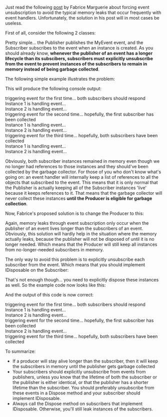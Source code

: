 Just read the following <a href="http://weblogs.asp.net/fmarguerie/archive/2009/09/09/forcing-event-unsubscription.aspx">post</a> by Fabrice Marguerie about forcing event unsubscription to avoid the typical memory leaks that occur frequently with event handlers.  Unfortunately, the solution in his post will in most cases be useless.

First of all, consider the following 2 classes:

<script src="https://gist.github.com/3685162.js?file=s1.cs"></script>

Pretty simple... the Publisher publishes the MyEvent event, and the Subscriber subscribes to the event when an instance is created.  As you should already know, <strong>whenever the publisher of an event has a longer lifecycle than its subscibers, subscribers must explicitly unsubscribe from the event to prevent instances of the subscribers to remain in memory instead of being garbage collected</strong>.

The following simple example illustrates the problem:

<script src="https://gist.github.com/3685162.js?file=s2.cs"></script>

This will produce the following console output:

triggering event for the first time... both subscribers should respond <br/>
Instance 1 is handling event... <br/>
Instance 2 is handling event... <br/>
triggering event for the second time... hopefully, the first subscriber has been collected <br/>
Instance 1 is handling event... <br/>
Instance 2 is handling event... <br/>
triggering event for the third time... hopefully, both subscribers have been collected <br/>
Instance 1 is handling event... <br/>
Instance 2 is handling event... <br/>

Obviously, both subscriber instances remained in memory even though we no longer had references to those instances and they should've been collected by the garbage collector.  For those of you who don't know what's going on: an event handler will internally keep a list of references to all the objects that subscribed to the event.  This means that it is only normal that the Publisher is actually keeping all of the Subscriber instances 'live' because it keeps references to it.  That means that the garbage collector will never collect these instances <strong>until the Producer is eligible for garbage collection</strong>.

Now, Fabrice's proposed solution is to change the Producer to this:

<script src="https://gist.github.com/3685162.js?file=s3.cs"></script>

Again, memory leaks through event subscription only occur when the publisher of an event lives longer than the subscribers of an event.  Obviously, this solution will hardly help in the situation where the memory actually leaks, because the publisher will not be disposed of until it is no longer needed.  Which means that the Producer will still keep all instances from no-longer-needed subscribers in memory.

The only way to avoid this problem is to explicitly unsubscribe each subscriber from the event.  Which means that you should implement IDisposable on the Subscriber:

<script src="https://gist.github.com/3685162.js?file=s4.cs"></script>

That's not enough though... you need to explicitly dispose these instances as well.  So the example code now looks like this:

<script src="https://gist.github.com/3685162.js?file=s5.cs"></script>

And the output of this code is now correct:

triggering event for the first time... both subscribers should respond <br/>
Instance 1 is handling event... <br/>
Instance 2 is handling event... <br/>
triggering event for the second time... hopefully, the first subscriber has been collected <br/>
Instance 2 is handling event... <br/>
triggering event for the third time... hopefully, both subscribers have been collected <br/>

To summarize:

- If a producer will stay alive longer than the subscriber, then it will keep the subscribers in memory until the publisher gets garbage collected
- Your subscribers should explicitly unsubscribe from events from publishers, unless you know that the lifetime of both the subscriber or the publisher is either identical, or that the publisher has a shorter lifetime than the subscriber.  You should preferably unsubscribe from these events in a Dispose method and your subscriber should implement IDisposable.
- Always call the Dispose method on subscribers that implement IDisposable. Otherwise, you'll still leak instances of the subscribers.
